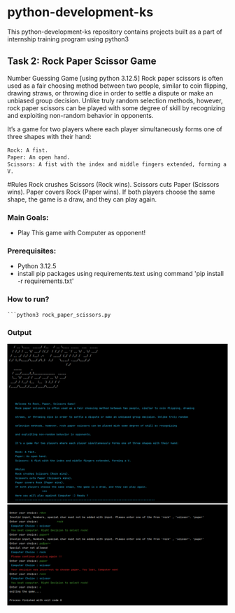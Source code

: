 # python-development-ks
This python-development-ks repository contains projects built as a part of internship training program using python3

## Task 2: Rock Paper Scissor Game
Number Guessing Game [using python 3.12.5]
Rock paper scissors is often used as a fair choosing method between two people, similar to coin flipping, drawing 
straws, or throwing dice in order to settle a dispute or make an unbiased group decision. Unlike truly random 
selection methods, however, rock paper scissors can be played with some degree of skill by recognizing 
and exploiting non-random behavior in opponents.
    
It’s a game for two players where each player simultaneously forms one of three shapes with their hand:

    Rock: A fist.
    Paper: An open hand.
    Scissors: A fist with the index and middle fingers extended, forming a V.
    
#Rules
Rock crushes Scissors (Rock wins).
Scissors cuts Paper (Scissors wins).
Paper covers Rock (Paper wins).
If both players choose the same shape, the game is a draw, and they can play again.

### Main Goals:
- Play This game with Computer as opponent!

### Prerequisites:
- Python 3.12.5
- install pip packages using requirements.text using command  'pip install -r requirements.txt'

### How to run?
    ```python3 rock_paper_scissors.py

### Output

![img.png](img.png)
![img1.png](img1.png)


